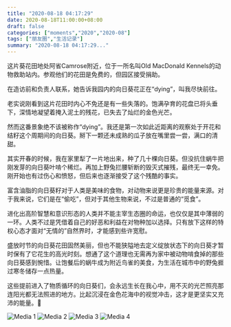 ```yaml
---
title: "2020-08-18 04:17:29"
date: 2020-08-18T11:00:00+08:00
draft: false
categories: ["moments","2020","2020-08"]
tags: ["朋友圈","生活记录"]
summary: "2020-08-18 04:17:29..."
---
```


这片葵花田地处阿省Camrose附近，位于一所名叫Old MacDonald Kennels的动物救助站内。参观他们的花田是免费的，但园区接受捐助。

在造访前和负责人联系，她告诉我园内的向日葵花正在“dying”，叫我尽快前往。

老实说刚看到这片花田时内心不免还是有一些失落的。饱满孕育的花盘已将头垂下，深情地凝望着掩入泥土的残花，已失去了灿烂的金色光芒。

然而这番景象绝不该被称作“dying”。我还是第一次如此近距离的观察处于开花和结籽这个周期间的向日葵。掰下一颗还未成熟的瓜子放在嘴里尝一尝，满口的清甜。

其实开春的时候，我在家里犁了一片地出来，种了几十棵向日葵。但没抗住蜗牛把刚发芽的向日葵叶啃个稀烂。再加上野兔拦腰斩断的毁灭式摧残，最终无一幸免。刚开始也有过伤心和愤怒，但后来也逐渐接受了这个残酷的事实。

富含油脂的向日葵籽对于人类是美味的食物，对动物来说更是珍贵的能量来源。对于我来说，它们是在“偷吃”，但对于其他生物来说，不过是普通的“觅食”。

进化出高阶智慧和意识形态的人类并不能主宰生态圈的命运，也仅仅是其中薄弱的一环。人类不过是凭借着自己的好恶和利益在对物种加以选择。只有放下这样的特权心态才面对“无情的”自然界时，才能感到些许宽慰。

盛放时节的向日葵花田固然美丽，但也不能狭隘地去定义绽放状态下的向日葵才暂时保有了它花生的高光时刻。想通了这个道理也无需再为家中被动物啃食掉的那些向日葵感到惋惜。让饱餐后的蜗牛成为附近鸟雀的美食，为生活在城市中的野兔捱过寒冬储存一点热量。

这些提前进入了物质循环的向日葵们，会永远生长在我心中，用不灭的光芒照亮那连阳光都无法照进的地方。比起沉浸在金色花海中的视觉冲击，这才是更坚实又充沛的能量。🌻

![Media 1](/Moments/photos/2020-08-18/202008180417290.jpg)
![Media 2](/Moments/photos/2020-08-18/202008180417291.jpg)
![Media 3](/Moments/photos/2020-08-18/202008180417292.jpg)
![Media 4](/Moments/photos/2020-08-18/202008180417293.jpg)

